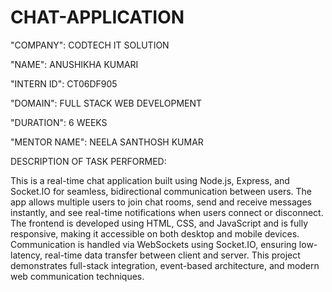 # CHAT-APPLICATION

"COMPANY": CODTECH IT SOLUTION

"NAME": ANUSHIKHA KUMARI

"INTERN ID": CT06DF905

"DOMAIN": FULL STACK WEB DEVELOPMENT

"DURATION": 6 WEEKS

"MENTOR NAME": NEELA SANTHOSH KUMAR


DESCRIPTION OF TASK PERFORMED:

This is a real-time chat application built using Node.js, Express, and Socket.IO for seamless, bidirectional communication between users. The app allows multiple users to join chat rooms, send and receive messages instantly, and see real-time notifications when users connect or disconnect. The frontend is developed using HTML, CSS, and JavaScript and is fully responsive, making it accessible on both desktop and mobile devices. Communication is handled via WebSockets using Socket.IO, ensuring low-latency, real-time data transfer between client and server. This project demonstrates full-stack integration, event-based architecture, and modern web communication techniques.

